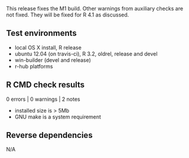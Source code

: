 
This release fixes the M1 build. Other warnings from auxiliary checks are not fixed. They will be fixed for R 4.1 as discussed.


## Test environments

* local OS X install, R release
* ubuntu 12.04 (on travis-ci), R 3.2, oldrel, release and devel
* win-builder (devel and release)
* r-hub platforms


## R CMD check results

0 errors | 0 warnings | 2 notes

* installed size is > 5Mb
* GNU make is a system requirement


## Reverse dependencies

N/A
